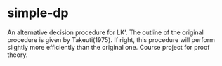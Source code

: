 # simple-dp
An alternative decision procedure for LK'. The outline of the original procedure is given by Takeuti(1975). If right, this procedure will perform slightly more efficiently than the original one. Course project for proof theory.